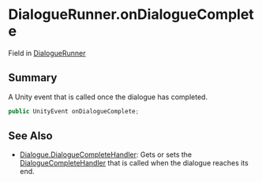 # DialogueRunner.onDialogueComplete

Field in [DialogueRunner](/docs/api/csharp/yarn.unity.dialoguerunner.md)

## Summary


A Unity event that is called once the dialogue has completed.


```csharp
public UnityEvent onDialogueComplete;
```

## See Also

* [Dialogue.DialogueCompleteHandler](/docs/api/csharp/yarn.dialogue.dialoguecompletehandler.md): Gets or sets the  <a href="yarn.dialoguecompletehandler.md">DialogueCompleteHandler</a>  that is called when the dialogue reaches its end.

